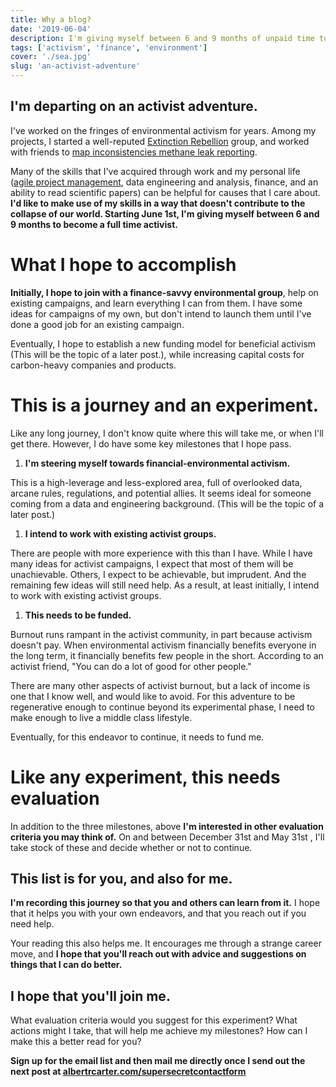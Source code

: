 ```yaml
---
title: Why a blog?
date: '2019-06-04'
description: I'm giving myself between 6 and 9 months of unpaid time to change careers.
tags: ['activism', 'finance', 'environment']
cover: './sea.jpg'
slug: 'an-activist-adventure'
---
```


## I'm departing on an activist adventure.

I've worked on the fringes of environmental activism for years. Among my projects, I started a well-reputed [Extinction Rebellion](https://xrscience.earth/) group, and worked with friends to [map inconsistencies methane leak reporting](http://lostleaks.csail.mit.edu/).

Many of the skills that I've acquired through work and my personal life ([agile project management](https://en.wikipedia.org/wiki/Agile_software_development), data engineering and analysis, finance, and an ability to read scientific papers) can be helpful for causes that I care about. **I'd like to make use of my skills in a way that doesn't contribute to the collapse of our world. Starting June 1st, I'm giving myself between 6 and 9 months to become a full time activist.**

# What I hope to accomplish

**Initially, I hope to join with a finance-savvy environmental group**, help on existing campaigns, and learn everything I can from them. I have some ideas for campaigns of my own, but don't intend to launch them until I've done a good job for an existing campaign.

Eventually, I hope to establish a new funding model for beneficial activism (This will be the topic of a later post.), while increasing capital costs for carbon-heavy companies and products.

# This is a journey and an experiment.

Like any long journey, I don't know quite where this will take me, or when I'll get there. However, I do have some key milestones that I hope pass.

1. **I'm steering myself towards financial-environmental activism.**

This is a high-leverage and less-explored area, full of overlooked data, arcane rules, regulations, and potential allies. It seems ideal for someone coming from a data and engineering background. (This will be the topic of a later post.)

1. **I intend to work with existing activist groups.**

There are people with more experience with this than I have. While I have many ideas for activist campaigns, I expect that most of them will be unachievable. Others, I expect to be achievable, but imprudent. And the remaining few ideas will still need help. As a result, at least initially, I intend to work with existing activist groups.

1. **This needs to be funded.**

Burnout runs rampant in the activist community, in part because activism doesn't pay. When environmental activism financially benefits everyone in the long term, it financially benefits few people in the short. According to an activist friend, "You can do a lot of good for other people."

There are many other aspects of activist burnout, but a lack of income is one that I know well, and would like to avoid. For this adventure to be regenerative enough to continue beyond its experimental phase, I need to make enough to live a middle class lifestyle.

Eventually, for this endeavor to continue, it needs to fund me.

# Like any experiment, this needs evaluation

In addition to the three milestones, above **I'm interested in other evaluation criteria you may think of.** On and between December 31st and May 31st , I'll take stock of these and decide whether or not to continue.

## This list is for you, and also for me.

**I'm recording this journey so that you and others can learn from it.** I hope that it helps you with your own endeavors, and that you reach out if you need help.

Your reading this also helps me. It encourages me through a strange career move, and **I hope that you'll reach out with advice and suggestions on things that I can do better.**

## I hope that you'll join me.

What evaluation criteria would you suggest for this experiment? What actions might I take, that will help me achieve my milestones? How can I make this a better read for you?

**Sign up for the email list and then mail me directly once I send out the next post at [albertrcarter.com/supersecretcontactform](https://albertrcarter.com/supersecretcontactform)**
